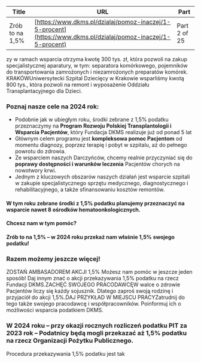 | **Title**       | **URL**           | **Part**              |
|-----------------|-------------------|-----------------------|
| Zrób to na 1,5%         | [https://www.dkms.pl/dzialaj/pomoz-inaczej/1-5-procent](https://www.dkms.pl/dzialaj/pomoz-inaczej/1-5-procent)    | Part 2 of 25          |

zy w ramach wsparcia otrzyma kwotę 300 tys. zł, która pozwoli na zakup specjalistycznej aparatury, w tym: separatora komórkowego, pojemników do transportowania zamrożonych i niezamrożonych preparatów komórek.
KRAKÓWUniwersytecki Szpital Dziecięcy w Krakowie wsparliśmy kwotą 800 tys., która pozwoli na remont i wyposażenie Oddziału Transplantacyjnego dla Dzieci.
### Poznaj nasze cele na 2024 rok:


* Podobnie jak w ubiegłym roku, środki zebrane z 1,5% podatku przeznaczymy na **Program Rozwoju Polskiej Transplantologii i Wsparcia** **Pacjentów**, który Fundacja DKMS realizuje już od ponad 5 lat
* Głównym celem programu jest **kompleksowa pomoc Pacjentom** od momentu diagnozy, poprzez terapię i pobyt w szpitalu, aż do pełnego powrotu do zdrowia.
* Ze wsparciem naszych Darczyńców, chcemy realnie przyczyniać się do **poprawy dostępności i warunków leczenia** Pacjentów chorych na nowotwory krwi.
* Jednym z kluczowych obszarów naszych działań jest wsparcie szpitali w zakupie specjalistycznego sprzętu medycznego, diagnostycznego i rehabilitacyjnego, a także sfinansowaniu kosztów remontów.


#### W tym roku zebrane środki z 1,5% podatku planujemy przeznaczyć na wsparcie nawet 8 ośrodków hematoonkologicznych.


#### Chcesz nam w tym pomóc?


#### Zrób to na 1,5% – w 2024 roku przekaż nam właśnie 1,5% swojego podatku!


### Razem możemy jeszcze więcej!


ZOSTAŃ AMBASADOREM AKCJI 1,5% Możesz nam pomóc w jeszcze jeden sposób! Daj innym znać o akcji przekazywania 1,5% podatku na rzecz Fundacji DKMS.ZACHĘĆ SWOJEGO PRACODAWCĘW walce o zdrowie Pacjentów liczy się każdy sojusznik. Dlatego zaproś swoją rodzinę i przyjaciół do akcji 1,5%.DAJ PRZYKŁAD W MIEJSCU PRACYZatrudnij do tego także swojego pracodawcę i współpracowników. Poinformuj ich o możliwości wsparcia podatkiem DKMS.
### W 2024 roku – przy okazji rocznych rozliczeń podatku PIT za 2023 rok – Podatnicy będą mogli przekazać aż 1,5% podatku na rzecz Organizacji Pożytku Publicznego.


Procedura przekazywania 1,5% podatku jest tak